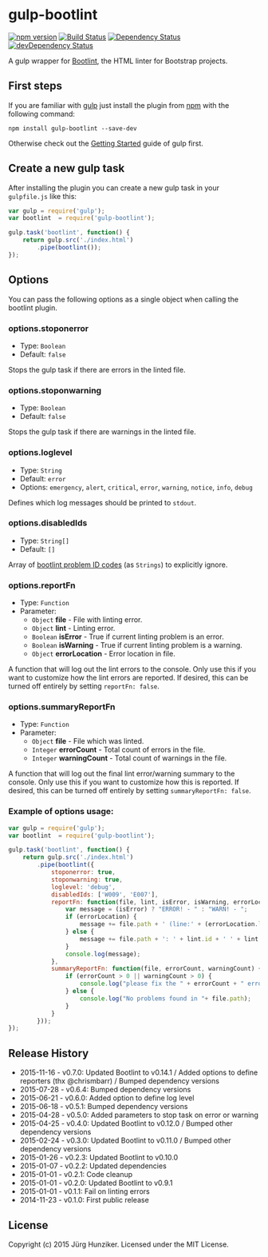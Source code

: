 # gulp-bootlint
[![npm version](https://badge.fury.io/js/gulp-bootlint.svg)](http://badge.fury.io/js/gulp-bootlint) [![Build Status](https://travis-ci.org/tschortsch/gulp-bootlint.svg?branch=master)](https://travis-ci.org/tschortsch/gulp-bootlint) [![Dependency Status](https://david-dm.org/tschortsch/gulp-bootlint.svg)](https://david-dm.org/tschortsch/gulp-bootlint) [![devDependency Status](https://david-dm.org/tschortsch/gulp-bootlint/dev-status.svg)](https://david-dm.org/tschortsch/gulp-bootlint#info=devDependencies)

A gulp wrapper for [Bootlint](https://github.com/twbs/bootlint), the HTML linter for Bootstrap projects.

## First steps

If you are familiar with [gulp](http://gulpjs.com/) just install the plugin from [npm](https://npmjs.org/package/gulp-bootlint) with the following command:

```
npm install gulp-bootlint --save-dev
```

Otherwise check out the [Getting Started](https://github.com/gulpjs/gulp/blob/master/docs/getting-started.md#getting-started) guide of gulp first.

## Create a new gulp task

After installing the plugin you can create a new gulp task in your `gulpfile.js` like this:

```javascript
var gulp = require('gulp');
var bootlint  = require('gulp-bootlint');

gulp.task('bootlint', function() {
    return gulp.src('./index.html')
        .pipe(bootlint());
});
```

## Options

You can pass the following options as a single object when calling the bootlint plugin.

### options.stoponerror

* Type: `Boolean`
* Default: `false`

Stops the gulp task if there are errors in the linted file.

### options.stoponwarning

* Type: `Boolean`
* Default: `false`

Stops the gulp task if there are warnings in the linted file.

### options.loglevel

* Type: `String`
* Default: `error`
* Options: `emergency`, `alert`, `critical`, `error`, `warning`, `notice`, `info`, `debug`

Defines which log messages should be printed to `stdout`.

### options.disabledIds

* Type: `String[]`
* Default: `[]`

Array of [bootlint problem ID codes](https://github.com/twbs/bootlint/wiki) (as `Strings`) to explicitly ignore.

### options.reportFn

* Type: `Function`
* Parameter:
  * `Object` **file** - File with linting error.
  * `Object` **lint** - Linting error.
  * `Boolean` **isError** - True if current linting problem is an error.
  * `Boolean` **isWarning** - True if current linting problem is a warning.
  * `Object` **errorLocation** - Error location in file.

A function that will log out the lint errors to the console. Only use this if you want to customize how the lint errors are reported.
If desired, this can be turned off entirely by setting `reportFn: false`.

### options.summaryReportFn

* Type: `Function`
* Parameter:
  * `Object` **file** - File which was linted.
  * `Integer` **errorCount** - Total count of errors in the file.
  * `Integer` **warningCount** - Total count of warnings in the file.

A function that will log out the final lint error/warning summary to the console. Only use this if you want to customize how this is reported.
If desired, this can be turned off entirely by setting `summaryReportFn: false`.

### Example of options usage:

```javascript
var gulp = require('gulp');
var bootlint  = require('gulp-bootlint');

gulp.task('bootlint', function() {
    return gulp.src('./index.html')
        .pipe(bootlint({
            stoponerror: true,
            stoponwarning: true,
            loglevel: 'debug',
            disabledIds: ['W009', 'E007'],
            reportFn: function(file, lint, isError, isWarning, errorLocation) {
                var message = (isError) ? "ERROR! - " : "WARN! - ";
                if (errorLocation) {
                    message += file.path + ' (line:' + (errorLocation.line + 1) + ', col:' + (errorLocation.column + 1) + ') [' + lint.id + '] ' + lint.message;
                } else {
                    message += file.path + ': ' + lint.id + ' ' + lint.message;
                }
                console.log(message);
            },
            summaryReportFn: function(file, errorCount, warningCount) {
                if (errorCount > 0 || warningCount > 0) {
                    console.log("please fix the " + errorCount + " errors and "+ warningCount + " warnings in " + file.path);
                } else {
                    console.log("No problems found in "+ file.path);
                }
            }
        }));
});
```

## Release History

* 2015-11-16 - v0.7.0: Updated Bootlint to v0.14.1 / Added options to define reporters (thx @chrismbarr) / Bumped dependency versions
* 2015-07-28 - v0.6.4: Bumped dependency versions
* 2015-06-21 - v0.6.0: Added option to define log level
* 2015-06-18 - v0.5.1: Bumped dependency versions
* 2015-04-28 - v0.5.0: Added parameters to stop task on error or warning
* 2015-04-25 - v0.4.0: Updated Bootlint to v0.12.0 / Bumped other dependency versions
* 2015-02-24 - v0.3.0: Updated Bootlint to v0.11.0 / Bumped other dependency versions
* 2015-01-26 - v0.2.3: Updated Bootlint to v0.10.0
* 2015-01-07 - v0.2.2: Updated dependencies
* 2015-01-01 - v0.2.1: Code cleanup
* 2015-01-01 - v0.2.0: Updated Bootlint to v0.9.1
* 2015-01-01 - v0.1.1: Fail on linting errors
* 2014-11-23 - v0.1.0: First public release

## License

Copyright (c) 2015 Jürg Hunziker. Licensed under the MIT License.